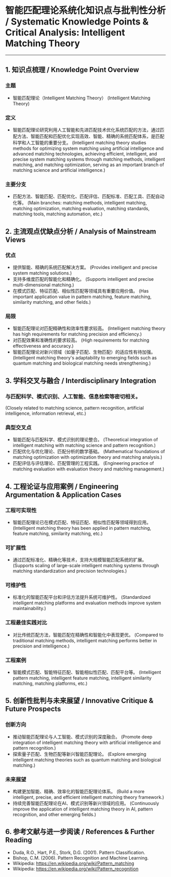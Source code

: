 # 智能匹配理论系统化知识点与批判性分析 / Systematic Knowledge Points & Critical Analysis: Intelligent Matching Theory

---

## 1. 知识点梳理 / Knowledge Point Overview

### 主题
- 智能匹配理论（Intelligent Matching Theory）
  (Intelligent Matching Theory)

### 定义
- 智能匹配理论研究利用人工智能和先进匹配技术优化系统匹配的方法，通过匹配方法、智能匹配和匹配优化实现高效、智能、精确的系统匹配体系，是匹配科学和人工智能的重要分支。
  (Intelligent matching theory studies methods for optimizing system matching using artificial intelligence and advanced matching technologies, achieving efficient, intelligent, and precise system matching systems through matching methods, intelligent matching, and matching optimization, serving as an important branch of matching science and artificial intelligence.)

### 主要分支
- 匹配方法、智能匹配、匹配优化、匹配评估、匹配标准、匹配工具、匹配自动化等。
  (Main branches: matching methods, intelligent matching, matching optimization, matching evaluation, matching standards, matching tools, matching automation, etc.)

## 2. 主流观点优缺点分析 / Analysis of Mainstream Views

### 优点
- 提供智能、精确的系统匹配解决方案。
  (Provides intelligent and precise system matching solutions.)
- 支持多维度匹配的智能化和精确化。
  (Supports intelligent and precise multi-dimensional matching.)
- 在模式匹配、特征匹配、相似性匹配等领域具有重要应用价值。
  (Has important application value in pattern matching, feature matching, similarity matching, and other fields.)

### 局限
- 智能匹配理论对匹配精确性和效率性要求较高。
  (Intelligent matching theory has high requirements for matching precision and efficiency.)
- 对匹配效果和准确性的要求较高。
  (High requirements for matching effectiveness and accuracy.)
- 智能匹配理论对新兴领域（如量子匹配、生物匹配）的适应性有待加强。
  (Intelligent matching theory's adaptability to emerging fields such as quantum matching and biological matching needs strengthening.)

## 3. 学科交叉与融合 / Interdisciplinary Integration

### 与匹配科学、模式识别、人工智能、信息检索等密切相关。
  (Closely related to matching science, pattern recognition, artificial intelligence, information retrieval, etc.)

### 典型交叉点
- 智能匹配与匹配科学、模式识别的理论整合。
  (Theoretical integration of intelligent matching with matching science and pattern recognition.)
- 匹配优化与优化理论、匹配分析的数学基础。
  (Mathematical foundations of matching optimization with optimization theory and matching analysis.)
- 匹配评估与评估理论、匹配管理的工程实践。
  (Engineering practice of matching evaluation with evaluation theory and matching management.)

## 4. 工程论证与应用案例 / Engineering Argumentation & Application Cases

### 工程可实现性
- 智能匹配理论已在模式匹配、特征匹配、相似性匹配等领域得到应用。
  (Intelligent matching theory has been applied in pattern matching, feature matching, similarity matching, etc.)

### 可扩展性
- 通过匹配标准化、精确化等技术，支持大规模智能匹配系统的扩展。
  (Supports scaling of large-scale intelligent matching systems through matching standardization and precision technologies.)

### 可维护性
- 标准化的智能匹配平台和评估方法提升系统可维护性。
  (Standardized intelligent matching platforms and evaluation methods improve system maintainability.)

### 工程最佳实践对比
- 对比传统匹配方法，智能匹配在精确性和智能化中表现更优。
  (Compared to traditional matching methods, intelligent matching performs better in precision and intelligence.)

### 工程案例
- 智能模式匹配、智能特征匹配、智能相似性匹配、匹配平台等。
  (Intelligent pattern matching, intelligent feature matching, intelligent similarity matching, matching platforms, etc.)

## 5. 创新性批判与未来展望 / Innovative Critique & Future Prospects

### 创新方向
- 推动智能匹配理论与人工智能、模式识别的深度融合。
  (Promote deep integration of intelligent matching theory with artificial intelligence and pattern recognition.)
- 探索量子匹配、生物匹配等新兴智能匹配理论。
  (Explore emerging intelligent matching theories such as quantum matching and biological matching.)

### 未来展望
- 构建更加智能、精确、效率化的智能匹配理论体系。
  (Build a more intelligent, precise, and efficient intelligent matching theory framework.)
- 持续完善智能匹配理论在AI、模式识别等新兴领域的应用。
  (Continuously improve the application of intelligent matching theory in AI, pattern recognition, and other emerging fields.)

## 6. 参考文献与进一步阅读 / References & Further Reading

- Duda, R.O., Hart, P.E., Stork, D.G. (2001). Pattern Classification.
- Bishop, C.M. (2006). Pattern Recognition and Machine Learning.
- Wikipedia: <https://en.wikipedia.org/wiki/Pattern_matching>
- Wikipedia: <https://en.wikipedia.org/wiki/Pattern_recognition> 